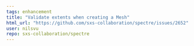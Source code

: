 ```yaml
---
tags: enhancement
title: "Validate extents when creating a Mesh"
html_url: "https://github.com/sxs-collaboration/spectre/issues/2652"
user: nilsvu
repo: sxs-collaboration/spectre
---
```


